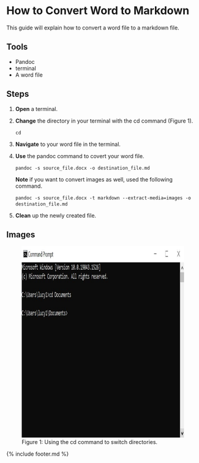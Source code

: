 # How to Convert Word to Markdown

This guide will explain how to convert a word file to a markdown
file.

## Tools

- Pandoc
- terminal
- A word file

## Steps

1. **Open** a terminal.
2. **Change** the directory in your terminal with the cd command (Figure 1).

    ``` linux
    cd
    ```

3. **Navigate** to your word file in the terminal.
4. **Use** the pandoc command to covert your word file.

    ``` linux
    pandoc -s source_file.docx -o destination_file.md
    ```

    **Note** if you want to convert images as well, used the following command.

    ``` linux
    pandoc -s source_file.docx -t markdown --extract-media=images -o destination_file.md
    ```

5. **Clean** up the newly created file.

## Images

<figure>
   <img src="images/cd.JPG" alt="cd Command" width="600" height="500">
   <figcaption>Figure 1:  Using the cd command to switch directories.</figcaption>
</figure>

{% include footer.md %}
